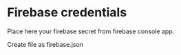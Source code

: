 # Firebase credentials

Place here your firebase secret from firebase console app.

Create file as firebase.json
